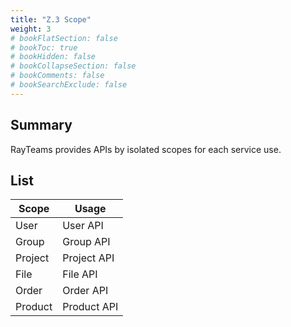 ```yaml
---
title: "Z.3 Scope"
weight: 3
# bookFlatSection: false
# bookToc: true
# bookHidden: false
# bookCollapseSection: false
# bookComments: false
# bookSearchExclude: false
---
```


## Summary

RayTeams provides APIs by isolated scopes for each service use.

## List

| Scope | Usage |
| --- | --- |
| User | User API |
| Group | Group API |
| Project | Project API |
| File | File API |
| Order | Order API |
| Product | Product API |
